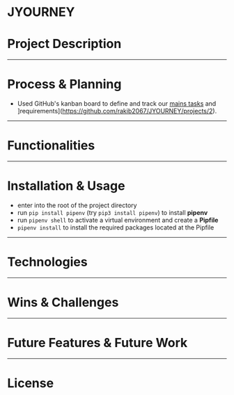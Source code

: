# JYOURNEY

# Project Description


-------

# Process & Planning

* Used GitHub's kanban board to define and track our [mains tasks](https://github.com/rakib2067/JYOURNEY/projects/1) and ]requirements](https://github.com/rakib2067/JYOURNEY/projects/2).

-------

# Functionalities

-------

# Installation & Usage

* enter into the root of the project directory
* run `pip install pipenv` (try `pip3 install pipenv`) to install **pipenv**
* run `pipenv shell` to activate a virtual environment and create a **Pipfile**
* `pipenv install` to install the required packages located at the Pipfile


-------

# Technologies

-------

# Wins & Challenges

-------

# Future Features & Future Work

-------

# License
